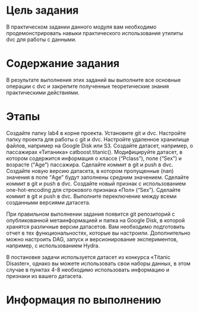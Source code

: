 # Цель задания
В практическом задании данного модуля вам необходимо продемонстрировать навыки практического использования утилиты dvc для работы с данными.


# Содержание задания
В результате выполнения этих заданий вы выполните все основные операции с dvc и закрепите полученные теоретические знания практическими действиями.


# Этапы
Создайте папку lab4 в корне проекта.
Установите git и dvc. Настройте папку проекта для работы с git и dvc.
Настройте удаленное хранилище файлов, например на Google Disk или S3.
Создайте датасет, например, о пассажирах «Титаника» catboost.titanic().
Модифицируйте датасет, в котором содержится информация о классе (“Pclass”), поле (“Sex”) и возрасте (“Age”) пассажира. Сделайте коммит в git и push в dvc.
Создайте новую версию датасета, в котором пропущенные (nan) значения в поле “Age” будут заполнены средним значением. Сделайте коммит в git и push в dvc.
Создайте новый признак с использованием one-hot-encoding для строкового признака «Пол» (“Sex”). Сделайте коммит в git и push в dvc.
Выполните переключение между всеми созданными версиями датасета.

При правильном выполнении задания появится git репозиторий с опубликованной метаинформацией и папка на Google Disk, в которой хранятся различные версии датасетов. Вам необходимо подготовить отчет в тех функциональностях, которые вы настроили. Дополнительно можно настроить DAG, запуск и версионирование экспериментов, например, с использованием Hydra.

В постановке задачи используется датасет из конкурса «Titanic Disaster», однако вы можете использовать свои наборы данных, в этом случае в пунктах 4-8 необходимо использовать информацию и признаки из вашего датасета.

# Информация по выполнению